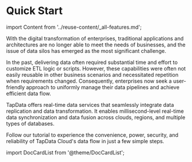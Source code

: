 # Quick Start

import Content from '../reuse-content/_all-features.md';

<Content />

With the digital transformation of enterprises, traditional applications and architectures are no longer able to meet the needs of businesses, and the issue of data silos has emerged as the most significant challenge.

In the past, delivering data often required substantial time and effort to customize ETL logic or scripts. However, these capabilities were often not easily reusable in other business scenarios and necessitated repetition when requirements changed. Consequently, enterprises now seek a user-friendly approach to uniformly manage their data pipelines and achieve efficient data flow.

TapData offers real-time data services that seamlessly integrate data replication and data transformation. It enables millisecond-level real-time data synchronization and data fusion across clouds, regions, and multiple types of databases.

Follow our tutorial to experience the convenience, power, security, and reliability of TapData Cloud's data flow in just a few simple steps.

import DocCardList from '@theme/DocCardList';

<DocCardList />
